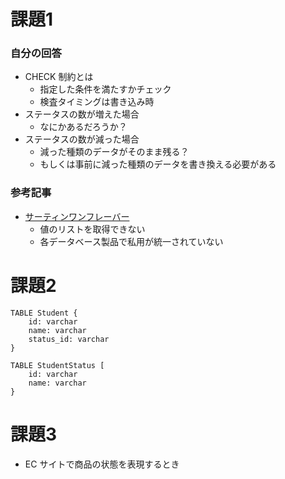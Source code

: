 # 課題1

### 自分の回答

- CHECK 制約とは
  - 指定した条件を満たすかチェック
  - 検査タイミングは書き込み時
- ステータスの数が増えた場合
  - なにかあるだろうか？
- ステータスの数が減った場合
  - 減った種類のデータがそのまま残る？
  - もしくは事前に減った種類のデータを書き換える必要がある

### 参考記事

- [サーティンワンフレーバー](https://qiita.com/aconit96/items/e3e92a69e168009ff64d)
  - 値のリストを取得できない
  - 各データベース製品で私用が統一されていない

# 課題2

```
TABLE Student {
	id: varchar
	name: varchar
	status_id: varchar
}

TABLE StudentStatus [
	id: varchar
	name: varchar
}
```

# 課題3

- EC サイトで商品の状態を表現するとき
